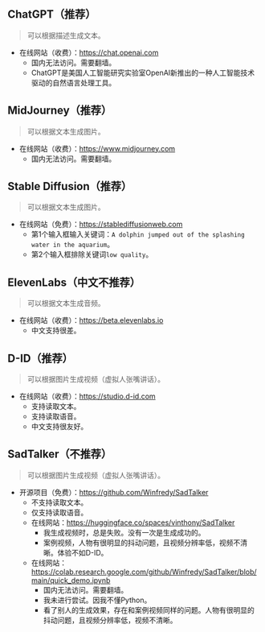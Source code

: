## ChatGPT（推荐）
> 可以根据描述生成文本。
* 在线网站（收费）：https://chat.openai.com
  - 国内无法访问。需要翻墙。
  - ChatGPT是美国人工智能研究实验室OpenAI新推出的一种人工智能技术驱动的自然语言处理工具。

## MidJourney（推荐）
> 可以根据文本生成图片。
* 在线网站（收费）：https://www.midjourney.com
  - 国内无法访问。需要翻墙。

## Stable Diffusion（推荐）
> 可以根据文本生成图片。
* 在线网站（免费）：https://stablediffusionweb.com
  - 第1个输入框输入关键词：`A dolphin jumped out of the splashing water in the aquarium`。
  - 第2个输入框排除关键词`low quality`。

## ElevenLabs（中文不推荐）
> 可以根据文本生成音频。
* 在线网站（收费）：https://beta.elevenlabs.io
  - 中文支持很差。

## D-ID（推荐）
> 可以根据图片生成视频（虚拟人张嘴讲话）。
* 在线网站（收费）：https://studio.d-id.com
  - 支持读取文本。
  - 支持读取语音。
  - 中文支持很友好。

## SadTalker（不推荐）
> 可以根据图片生成视频（虚拟人张嘴讲话）。
* 开源项目（免费）：https://github.com/Winfredy/SadTalker
  - 不支持读取文本。
  - 仅支持读取语音。
  - 在线网站：https://huggingface.co/spaces/vinthony/SadTalker
    - 我生成视频时，总是失败。没有一次是生成成功的。
    - 案例视频，人物有很明显的抖动问题，且视频分辨率低，视频不清晰。体验不如D-ID。
  - 在线网站：https://colab.research.google.com/github/Winfredy/SadTalker/blob/main/quick_demo.ipynb
    - 国内无法访问。需要翻墙。
    - 我未进行尝试。因我不懂Python。
    - 看了别人的生成效果，存在和案例视频同样的问题。人物有很明显的抖动问题，且视频分辨率低，视频不清晰。
